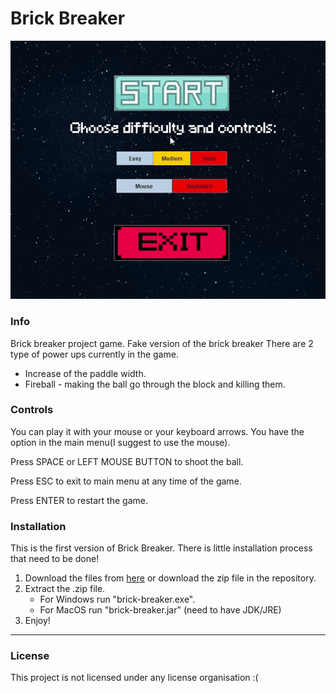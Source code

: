 # Brick Breaker

![](ezgif-4-955bb5df3e.gif)

### Info
Brick breaker project game. Fake version of the brick breaker There are 2 type of power ups currently in the game.
   * Increase of the paddle width.
   * Fireball - making the ball go through the block and killing them.


### Controls

You can play it with your mouse or your keyboard arrows. You have the option in the main menu(I suggest to use the mouse). 

Press SPACE or LEFT MOUSE BUTTON to shoot the ball.

Press ESC to exit to main menu at any time of the game.

Press ENTER to restart the game.

### **Installation**

This is the first version of Brick Breaker.
There is little installation process that need to be done!
1. Download the files from [here](https://drive.google.com/file/d/1eRDj__mLumjSbL-ep1ljQ4JdYzrZvkzW/view?usp=sharing) or download the zip file in the repository.
2. Extract the .zip file.
    * For Windows run "brick-breaker.exe".
    * For MacOS run "brick-breaker.jar" (need to have JDK/JRE)
3. Enjoy!
---


### License
This project is not licensed under any license organisation :(